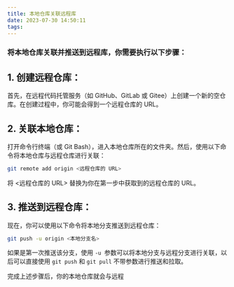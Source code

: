 ```yaml
---
title: 本地仓库关联远程库
date: 2023-07-30 14:50:11
tags:
---
```


### 将本地仓库关联并推送到远程库，你需要执行以下步骤：

## 1. **创建远程仓库**：
首先，在远程代码托管服务（如 GitHub、GitLab 或 Gitee）上创建一个新的空仓库。在创建过程中，你可能会得到一个远程仓库的 URL。

## 2. **关联本地仓库**：
打开命令行终端（或 Git Bash），进入本地仓库所在的文件夹。然后，使用以下命令将本地仓库与远程仓库进行关联：
```bash
git remote add origin <远程仓库的 URL>
```

将 <远程仓库的 URL> 替换为你在第一步中获取到的远程仓库的 URL。

## 3. **推送到远程仓库**：
现在，你可以使用以下命令将本地分支推送到远程仓库：
```bash
git push -u origin <本地分支名>
```

如果是第一次推送该分支，使用 `-u `参数可以将本地分支与远程分支进行关联，以后可以直接使用 `git push` 和 `git pull` 不带参数进行推送和拉取。

完成上述步骤后，你的本地仓库就会与远程
